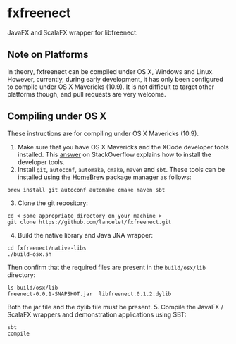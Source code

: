 fxfreenect
==========

JavaFX and ScalaFX wrapper for libfreenect.

Note on Platforms
-----------------

In theory, fxfreenect can be compiled under OS X, Windows and Linux.  However,
currently, during early development, it has only been configured to compile
under OS X Mavericks (10.9).  It is not difficult to target other platforms
though, and pull requests are very welcome.

Compiling under OS X
--------------------

These instructions are for compiling under OS X Mavericks (10.9).

1. Make sure that you have OS X Mavericks and the XCode developer tools
installed.  This [answer](http://stackoverflow.com/a/18216866) on 
StackOverflow explains how to install the developer tools.
2. Install `git`, `autoconf`, `automake`, `cmake`, `maven` and `sbt`.  These
tools can be installed using the [HomeBrew](http://brew.sh) package manager
as follows:

```
brew install git autoconf automake cmake maven sbt
```
3. Clone the git repository:
```
cd < some appropriate directory on your machine >
git clone https://github.com/lancelet/fxfreenect.git
```
4. Build the native library and Java JNA wrapper:
```
cd fxfreenect/native-libs
./build-osx.sh
```
Then confirm that the required files are present in the `build/osx/lib` 
directory:
```
ls build/osx/lib
freenect-0.0.1-SNAPSHOT.jar  libfreenect.0.1.2.dylib
```
Both the jar file and the dylib file must be present.
5. Compile the JavaFX / ScalaFX wrappers and demonstration applications using
SBT:
```
sbt
compile
```
